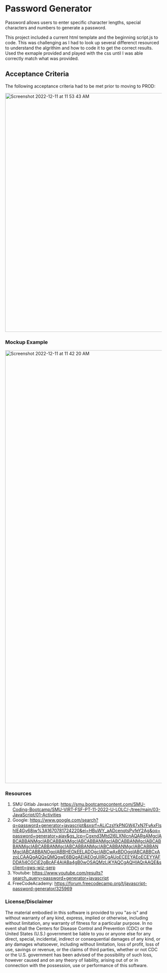 # **Password Generator**

Password allows users to enter specific character lengths, special characters and numbers to generate a password. 

This project included a current html template and the beginning script.js to code. This was challenging as I had to look up several differenct resourced to understand the algrithim and how to code it to get the correct results. Used the exmaple provided and played with the css until I was able correctly match what was provided.

## Acceptance Criteria
The following acceptance criteria had to be met prior to moving to PROD:

<img width="769" alt="Screenshot 2022-12-11 at 11 53 43 AM" src="https://user-images.githubusercontent.com/112414393/206920325-5dd19164-3e83-454c-98fe-39302754d4fc.png">


### Mockup Example

<img width="1394" alt="Screenshot 2022-12-11 at 11 42 20 AM" src="https://user-images.githubusercontent.com/112414393/206920331-803dd3ca-f8fe-476c-bad6-a2239ad6e7c0.png">


### Resources
1. SMU Gitlab Javascript: https://smu.bootcampcontent.com/SMU-Coding-Bootcamp/SMU-VIRT-FSF-PT-11-2022-U-LOLC/-/tree/main/03-JavaScript/01-Activities
2. Google: https://www.google.com/search?q=password+generator+javascript&sxsrf=ALiCzsYkPNGW47xN7FyAxFlshIE4Gy68iw%3A1670781724220&ei=HBuWY_aADcenqtsPyfeY2Ag&oq=password+generator+ajav&gs_lcp=Cgxnd3Mtd2l6LXNlcnAQARgAMgcIABCABBANMgcIABCABBANMgcIABCABBANMgcIABCABBANMgcIABCABBANMgcIABCABBANMgcIABCABBANMgcIABCABBANMgcIABCABBANMgcIABCABBANOgoIABBHEOkEELADOgcIABCwAxBDOggIABCABBCxAzoLCAAQgAQQsQMQgwE6BQgAEIAEOgUIIRCgAUoECEEYAEoECEYYAFDDA1i4CGCjE2gBcAF4AIABa4gB0wOSAQMzLjKYAQCgAQHIAQrAAQE&sclient=gws-wiz-serp
3. Youtube: https://www.youtube.com/results?search_query=password+generator+javascript
4. FreeCodeAcademy: https://forum.freecodecamp.org/t/javascript-password-generator/325969


### License/Disclaimer
The material embodied in this software is provided to you "as-is" and without warranty of any kind, express, implied or otherwise, including without limitation, any warranty of fitness for a particular purpose. In no event shall the Centers for Disease Control and Prevention (CDC) or the United States (U.S.) government be liable to you or anyone else for any direct, special, incidental, indirect or consequential damages of any kind, or any damages whatsoever, including without limitation, loss of profit, loss of use, savings or revenue, or the claims of third parties, whether or not CDC or the U.S. government has been advised of the possibility of such loss, however caused and on any theory of liability, arising out of or in connection with the possession, use or performance of this software.
